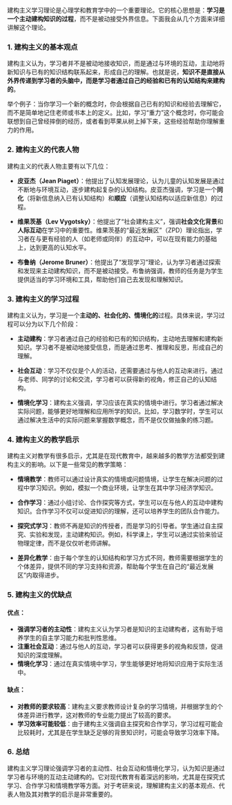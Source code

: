 建构主义学习理论是心理学和教育学中的一个重要理论。它的核心思想是：**学习是一个主动建构知识的过程**，而不是被动接受外界信息。下面我会从几个方面来详细讲解这个理论。

### 1. 建构主义的基本观点

建构主义认为，学习者并不是被动地接收知识，而是通过与环境的互动，主动地将新知识与已有的知识结构联系起来，形成自己的理解。也就是说，**知识不是直接从外界传递到学习者的头脑中，而是学习者通过自己的经验和已有的认知结构来建构的**。

举个例子：当你学习一个新的概念时，你会根据自己已有的知识和经验去理解它，而不是简单地记住老师或书本上的定义。比如，学习“重力”这个概念时，你可能会联想到自己曾经摔倒的经历，或者看到苹果从树上掉下来，这些经验帮助你理解重力的作用。

### 2. 建构主义的代表人物

建构主义的代表人物主要有以下几位：

- **皮亚杰（Jean Piaget）**：他提出了认知发展理论，认为儿童的认知发展是通过不断地与环境互动，逐步建构起复杂的认知结构。皮亚杰强调，学习是一个**同化**（将新信息纳入已有认知结构）和**顺应**（调整认知结构以适应新信息）的过程。
- **维果茨基（Lev Vygotsky）**：他提出了“社会建构主义”，强调**社会文化背景**和**人际互动**在学习中的重要性。维果茨基的“最近发展区”（ZPD）理论指出，学习者在与更有经验的人（如老师或同伴）的互动中，可以在现有能力的基础上，达到更高的认知水平。

- **布鲁纳（Jerome Bruner）**：他提出了“发现学习”理论，认为学习者通过探索和发现来主动建构知识，而不是被动接受。布鲁纳强调，教师的任务是为学生提供适当的学习环境和工具，帮助他们自己去发现和理解知识。

### 3. 建构主义的学习过程

建构主义认为，学习是一个**主动的、社会化的、情境化的**过程。具体来说，学习过程可以分为以下几个阶段：

- **主动建构**：学习者通过自己的经验和已有的知识结构，主动地去理解和建构新知识。学习者不是被动地接受信息，而是通过思考、推理和反思，形成自己的理解。

- **社会互动**：学习不仅仅是个人的活动，还需要通过与他人的互动来进行。通过与老师、同学的讨论和交流，学习者可以获得新的视角，修正自己的认知结构。

- **情境化学习**：建构主义强调，学习应该在真实的情境中进行。学习者通过解决实际问题，能够更好地理解和应用所学的知识。比如，学习数学时，学生可以通过解决生活中的实际问题来掌握数学概念，而不是仅仅做抽象的练习题。

### 4. 建构主义的教学启示

建构主义对教学有很多启示，尤其是在现代教育中，越来越多的教学方法都受到建构主义的影响。以下是一些常见的教学策略：

- **情境教学**：教师可以通过设计真实的情境或问题情境，让学生在解决问题的过程中学习知识。例如，模拟一个商业环境，让学生在其中学习经济学知识。

- **合作学习**：通过小组讨论、合作探究等方式，学生可以在与他人的互动中建构知识。合作学习不仅可以促进知识的理解，还可以培养学生的团队合作能力。

- **探究式学习**：教师不再是知识的传授者，而是学习的引导者。学生通过自主探究、实验和发现，主动建构知识。例如，科学课上，学生可以通过实验来验证物理定律，而不是仅仅听老师讲解。

- **差异化教学**：由于每个学生的认知结构和学习方式不同，教师需要根据学生的个体差异，提供不同的学习支持和资源，帮助每个学生在自己的“最近发展区”内取得进步。

### 5. 建构主义的优缺点

#### 优点：

- **强调学习者的主动性**：建构主义认为学习者是知识的主动建构者，这有助于培养学生的自主学习能力和批判性思维。
- **注重社会互动**：通过与他人的互动，学习者可以获得更多的视角和反馈，促进知识的深度理解。
- **情境化学习**：通过在真实情境中学习，学生能够更好地将知识应用于实际生活中。

#### 缺点：

- **对教师的要求较高**：建构主义要求教师设计复杂的学习情境，并根据学生的个体差异进行教学，这对教师的专业能力提出了较高的要求。
- **学习效率可能较低**：由于建构主义强调自主探究和合作学习，学习过程可能会比较耗时，尤其是在学生缺乏足够的背景知识时，可能会导致学习效率下降。

### 6. 总结

建构主义学习理论强调学习者的主动性、社会互动和情境化学习，认为知识是通过学习者与环境的互动主动建构的。它对现代教育有着深远的影响，尤其是在探究式学习、合作学习和情境教学等方面。对于考研来说，理解建构主义的基本观点、代表人物及其对教学的启示是非常重要的。
